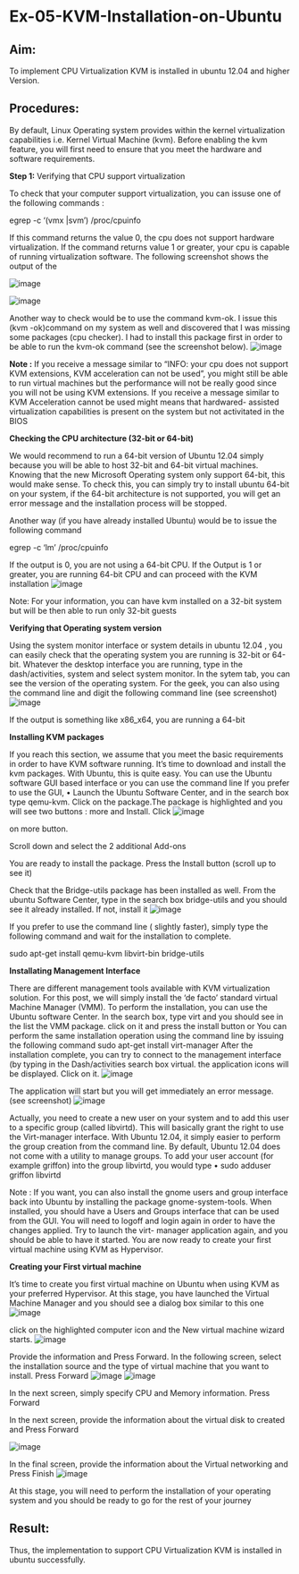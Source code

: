 # Ex-05-KVM-Installation-on-Ubuntu
## Aim:
To implement CPU Virtualization KVM is installed in ubuntu 12.04 and higher Version.

## Procedures:
By default, Linux Operating system provides within the kernel virtualization capabilities i.e. Kernel Virtual Machine (kvm). Before enabling the kvm feature, you will first need to ensure that you meet the hardware and software requirements.

**Step 1:** Verifying that CPU support virtualization

To check that your computer support virtualization, you can issuse one of the following commands :

egrep -c ‘(vmx |svm’) /proc/cpuinfo

If this command returns the value 0, the cpu does not support hardware virtualization. If the command returns value 1 or greater, your cpu is capable of running virtualization software. The following screenshot shows the output of the

![image](https://github.com/priyarajmohan777/Ex-05-KVM-Installation-on-Ubuntu/assets/119475942/f11e5487-c40a-4b93-92a7-02af5f7b5e8b)

![image](https://github.com/priyarajmohan777/Ex-05-KVM-Installation-on-Ubuntu/assets/119475942/3c0ec055-e4dc-4c6b-8c4c-d43de8d31142)


 
Another way to check would be to use the command kvm-ok.
I issue this (kvm -ok)command on my system as well and discovered that I was missing some packages (cpu checker). I had to install this package first in order to be able to run the kvm-ok command (see the screenshot below).
![image](https://github.com/priyarajmohan777/Ex-05-KVM-Installation-on-Ubuntu/assets/119475942/baba4761-fead-4533-9cbe-44908b0756c8)
 

**Note :**
If you receive a message similar to “INFO: your cpu does not support KVM extensions, KVM acceleration can not be used”, you might still be able to run virtual machines but the performance will not be really good since you will not be using KVM extensions.
If you receive a message similar to KVM Acceleration cannot be used might means that hardwared- assisted virtualization capabilities is present on the system but not activitated in the BIOS

**Checking the CPU architecture (32-bit or 64-bit)**

We would recommend to run a 64-bit version of Ubuntu 12.04 simply because you will be able to host 32-bit and 64-bit virtual machines. Knowing that the new Microsoft Operating system only support 64-bit, this would make sense. To check this, you can simply try to install ubuntu 64-bit on your system, if the 64-bit architecture is not supported, you will get an error message and the installation process will be stopped.

Another way (if you have already installed Ubuntu) would be to issue the following command

egrep -c ‘lm’ /proc/cpuinfo

If the output is 0, you are not using a 64-bit CPU. If the Output is 1 or greater, you are running
64-bit CPU and can proceed with the KVM installation
![image](https://github.com/priyarajmohan777/Ex-05-KVM-Installation-on-Ubuntu/assets/119475942/00ca659f-d0c3-4e15-b124-b2b5afb7ae06)


Note: For your information, you can have kvm installed on a 32-bit system but will be then able to run only 32-bit guests

**Verifying that Operating system version**

Using the system monitor interface or system details in ubuntu 12.04 , you can easily check that the operating system you are running is 32-bit or 64-bit. Whatever the desktop interface you are running, type in the dash/activities, system and select system monitor. In the sytem tab, you can see the version of the operating system.
For the geek, you can also using the command line and digit the following command line (see screenshot)
![image](https://github.com/priyarajmohan777/Ex-05-KVM-Installation-on-Ubuntu/assets/119475942/6da500ff-0067-458f-b6d6-bdbe2aaa8fa2)


If the output is something like x86_x64, you are running a 64-bit
 
**Installing KVM packages**

If you reach this section, we assume that you meet the basic requirements in order to have KVM software running. It’s time to download and install the kvm packages. With Ubuntu, this is quite easy. You can use the Ubuntu software GUI based interface or you can use the command line
If you prefer to use the GUI,
•	Launch the Ubuntu Software Center, and in the search box type qemu-kvm. Click on the package.The package is highlighted and you will see two buttons : more and Install. Click
![image](https://github.com/priyarajmohan777/Ex-05-KVM-Installation-on-Ubuntu/assets/119475942/baaadfad-2d53-470b-ad90-ae4efd9ca3ab)


on more button.



Scroll down and select the 2 additional Add-ons

You are ready to install the package. Press the Install button (scroll up to see it)

Check that the Bridge-utils package has been installed as well. From the ubuntu Software Center, type in the search box bridge-utils and you should see it already installed. If not, install it
 ![image](https://github.com/priyarajmohan777/Ex-05-KVM-Installation-on-Ubuntu/assets/119475942/39887ac0-f2aa-4dcf-973d-40f1720676e2)

 
If you prefer to use the command line ( slightly faster), simply type the following command and wait for the installation to complete.

sudo apt-get install qemu-kvm libvirt-bin bridge-utils

**Installating Management Interface**

There are different management tools available with KVM virtualization solution. For this post, we will simply install the ‘de facto’ standard virtual Machine Manager (VMM). To perform the installation, you can use the Ubuntu software Center. In the search box, type virt and you should see in the list the VMM package. click on it and press the install button
or
You can perform the same installation operation using the command line by issuing the following command
sudo apt-get install virt-manager
After the installation complete, you can try to connect to the management interface (by typing in the Dash/activities search box virtual. the application icons will be displayed. Click on it.
 ![image](https://github.com/priyarajmohan777/Ex-05-KVM-Installation-on-Ubuntu/assets/119475942/13811b76-5b66-47f8-8fd7-cefa11a61dab)

 

The application will start but you will get immediately an error message. (see screenshot)
![image](https://github.com/priyarajmohan777/Ex-05-KVM-Installation-on-Ubuntu/assets/119475942/4a8c3007-9b3e-4a1f-8e46-64f17ff172a7)


Actually, you need to create a new user on your system and to add this user to a specific group (called libvirtd). This will basically grant the right to use the Virt-manager interface. With Ubuntu 12.04, it simply easier to perform the group creation from the command line. By default, Ubuntu
12.04 does not come with a utility to manage groups.
To add your user account (for example griffon) into the group libvirtd, you would type
•	sudo adduser griffon libvirtd
 
Note : If you want, you can also install the gnome users and group interface back into Ubuntu by installing the package gnome-system-tools. When installed, you should have a Users and Groups interface that can be used from the GUI.
You will need to logoff and login again in order to have the changes applied. Try to launch the virt- manager application again, and you should be able to have it started. You are now ready to create your first virtual machine using KVM as Hypervisor.

**Creating your First virtual machine**

It’s time to create you first virtual machine on Ubuntu when using KVM as your preferred Hypervisor. At this stage, you have launched the Virtual Machine Manager and you should see a dialog box similar to this one
![image](https://github.com/priyarajmohan777/Ex-05-KVM-Installation-on-Ubuntu/assets/119475942/d1096505-842d-4185-aa0b-1f253a42469b)


click on the highlighted computer icon and the New virtual machine wizard starts.
![image](https://github.com/priyarajmohan777/Ex-05-KVM-Installation-on-Ubuntu/assets/119475942/e18770bd-e67d-4373-89a9-caf0f715c8ce)

 
Provide the information and Press Forward.
In the following screen, select the installation source and the type of virtual machine that you want to install. Press Forward
![image](https://github.com/priyarajmohan777/Ex-05-KVM-Installation-on-Ubuntu/assets/119475942/daff2d18-e6fa-4dc3-8bcf-b050ba88dcf2)
![image](https://github.com/priyarajmohan777/Ex-05-KVM-Installation-on-Ubuntu/assets/119475942/3aabc986-deb8-42f9-ad82-a41f33f7014a)



In the next screen, simply specify CPU and Memory information. Press Forward
 
In the next screen, provide the information about the virtual disk to created and Press Forward

![image](https://github.com/priyarajmohan777/Ex-05-KVM-Installation-on-Ubuntu/assets/119475942/765b53f1-ea02-48d7-971d-150dd294ac68)



In the final screen, provide the information about the Virtual networking and Press Finish
![image](https://github.com/priyarajmohan777/Ex-05-KVM-Installation-on-Ubuntu/assets/119475942/d1fd95e6-d326-4671-9aa8-88a8dd005c34)



At this stage, you will need to perform the installation of your operating system and you should be ready to go for the rest of your journey

## Result:
Thus, the implementation to support CPU Virtualization KVM is installed in ubuntu
successfully.
